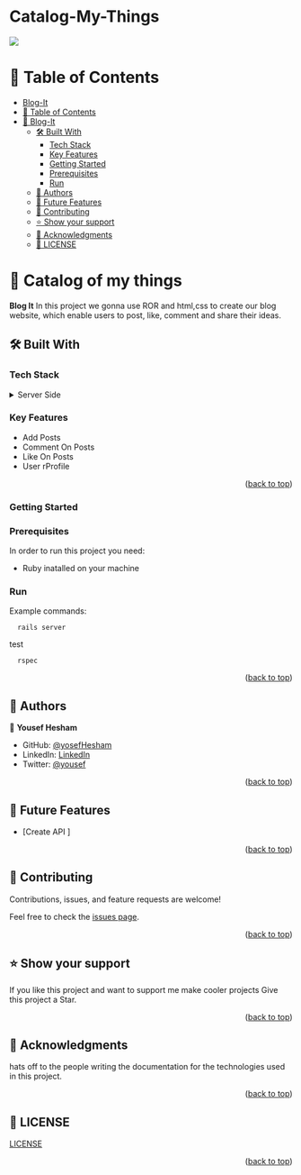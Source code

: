 # Catalog-My-Things

![](https://img.shields.io/badge/Microverse-blueviolet)
<a name="readme-top"></a>

# 📗 Table of Contents

- [Blog-It](#blog-it)
- [📗 Table of Contents](#-table-of-contents)
- [📖 Blog-It ](#blog-it)
  - [🛠 Built With ](#-built-with-)
    - [Tech Stack ](#tech-stack-)
    - [Key Features ](#key-features-)
    - [Getting Started ](#getting-started-)
    - [Prerequisites](#prerequisites)
    - [Run](#run)
  - [👥 Authors ](#-authors-)
  - [🔭 Future Features ](#-future-features-)
  - [🤝 Contributing ](#-contributing-)
  - [⭐️ Show your support ](#️-show-your-support-)
  - [🙏 Acknowledgments ](#-acknowledgments-)
  - [🙏 LICENSE ](#-license-)


# 📖 Catalog of my things <a name="about-project"></a>

**Blog It** In this project we gonna use ROR and html,css to create our blog website, which enable users to post, like, comment and share their ideas.


## 🛠 Built With <a name="built-with"></a>

### Tech Stack <a name="tech-stack"></a>

<details>
  <summary>Server Side</summary>
  <ul>
    <li><a href="https://www.ruby-lang.org/en/">RUBY</a></li>
  </ul>
   <ul>
    <li><a href="https://www.ruby-lang.org/en/">Rails</a></li>
     <ul>
    <li><a href="https://www.ruby-lang.org/en/">postgresql</a></li>
  </ul>
  </ul>
</details>

<!-- Features -->

### Key Features <a name="key-features"></a>

- Add Posts
- Comment On Posts
- Like On Posts
- User rProfile

<p align="right">(<a href="#readme-top">back to top</a>)</p>

<!-- GETTING STARTED -->
### Getting Started <a name="getting-started"></a>

### Prerequisites

In order to run this project you need:

- Ruby inatalled on your machine

### Run

Example commands:

```
  rails server
```

test 

```
  rspec
```

<p align="right">(<a href="#readme-top">back to top</a>)</p>

<!-- AUTHORS -->

## 👥 Authors <a name="authors"></a>


👤 **Yousef Hesham**

- GitHub: [@yosefHesham](https://github.com/yosefHesham)
- LinkedIn: [LinkedIn](https://linkedin.com/in/yousef-hesham98)
- Twitter: [@yousef](https://twitter.com/Yousef45653478)

<p align="right">(<a href="#readme-top">back to top</a>)</p>

<!-- FUTURE FEATURES -->

## 🔭 Future Features <a name="future-features"></a>

- [Create API ] 


<p align="right">(<a href="#readme-top">back to top</a>)</p>

<!-- CONTRIBUTING -->

## 🤝 Contributing <a name="contributing"></a>

Contributions, issues, and feature requests are welcome!

Feel free to check the [issues page](../../issues/).

<p align="right">(<a href="#readme-top">back to top</a>)</p>

<!-- SUPPORT -->

## ⭐️ Show your support <a name="support"></a>

If you like this project and want to support me make cooler projects Give this project a Star.

<p align="right">(<a href="#readme-top">back to top</a>)</p>

<!-- ACKNOWLEDGEMENTS -->

## 🙏 Acknowledgments <a name="acknowledgements"></a>

hats off to the people writing the documentation for the technologies used in this project.

<p align="right">(<a href="#readme-top">back to top</a>)</p>

## 🙏 LICENSE <a name="license"></a>

[LICENSE](./license)

<p align="right">(<a href="#readme-top">back to top</a>)</p>